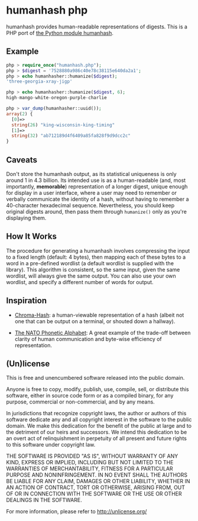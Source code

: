 # humanhash php

humanhash provides human-readable representations of digests.  This is a PHP port of [the Python module humanhash](https://github.com/zacharyvoase/humanhash).


## Example
```php
php > require_once("humanhash.php");
php > $digest = '7528880a986c40e78c38115e640da2a1';
php > echo humanhasher::humanize($digest);
'three-georgia-xray-jigp'

php > echo humanhasher::humanize($digest, 6);
high-mango-white-oregon-purple-charlie

php > var_dump(humanhasher::uuid());
array(2) {
  [0]=>
  string(26) "king-wisconsin-king-timing"
  [1]=>
  string(32) "ab712189d4f6409a85fa828f9d9dcc2c"
}
```

## Caveats

Don't store the humanhash output, as its statistical uniqueness is only around
1 in 4.3 billion. Its intended use is as a human-readable (and, most
importantly, **memorable**) representation of a longer digest, unique enough
for display in a user interface, where a user may need to remember or verbally
communicate the identity of a hash, without having to remember a 40-character
hexadecimal sequence. Nevertheless, you should keep original digests around,
then pass them through `humanize()` only as you're displaying them.


## How It Works

The procedure for generating a humanhash involves compressing the input to a
fixed length (default: 4 bytes), then mapping each of these bytes to a word in
a pre-defined wordlist (a default wordlist is supplied with the library). This
algorithm is consistent, so the same input, given the same wordlist, will
always give the same output. You can also use your own wordlist, and specify a
different number of words for output.


## Inspiration

* [Chroma-Hash][]: a human-viewable representation of a hash (albeit not one
  that can be output on a terminal, or shouted down a hallway).
* [The NATO Phonetic Alphabet][nato]: A great example of the trade-off between
  clarity of human communication and byte-wise efficiency of representation.

  [Chroma-Hash]: http://mattt.github.com/Chroma-Hash/
  [nato]: http://en.wikipedia.org/wiki/NATO_phonetic_alphabet


## (Un)license

This is free and unencumbered software released into the public domain.

Anyone is free to copy, modify, publish, use, compile, sell, or distribute this
software, either in source code form or as a compiled binary, for any purpose,
commercial or non-commercial, and by any means.

In jurisdictions that recognize copyright laws, the author or authors of this
software dedicate any and all copyright interest in the software to the public
domain. We make this dedication for the benefit of the public at large and to
the detriment of our heirs and successors. We intend this dedication to be an
overt act of relinquishment in perpetuity of all present and future rights to
this software under copyright law.

THE SOFTWARE IS PROVIDED "AS IS", WITHOUT WARRANTY OF ANY KIND, EXPRESS OR
IMPLIED, INCLUDING BUT NOT LIMITED TO THE WARRANTIES OF MERCHANTABILITY, FITNESS
FOR A PARTICULAR PURPOSE AND NONINFRINGEMENT. IN NO EVENT SHALL THE AUTHORS BE
LIABLE FOR ANY CLAIM, DAMAGES OR OTHER LIABILITY, WHETHER IN AN ACTION OF
CONTRACT, TORT OR OTHERWISE, ARISING FROM, OUT OF OR IN CONNECTION WITH THE
SOFTWARE OR THE USE OR OTHER DEALINGS IN THE SOFTWARE.

For more information, please refer to <http://unlicense.org/>

